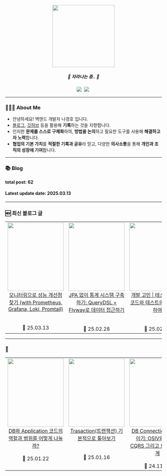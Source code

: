 <p align="center"> 
  <a href="https://www.gitanimals.org/en_US?utm_medium=image&utm_source=Hoya324&utm_content=line">
    <img
      src="https://render.gitanimals.org/lines/Hoya324?pet-id=699996772889901413"
      width="200"
      height="200"
    />
  </a>
  <h5 align="center"> 🌱 자라나는 중.. 🌱 </h3>
</p>

<p align="center"> 
    <a href="https://www.instagram.com/guuardna_/"> <img src="http://img.shields.io/badge/-instagram-22222a?style=flat&logo=Instagram&link=https://www.instagram.com/guuardna_/" /></a>&nbsp
    <a href="https://hoya324.tistory.com/"><img src="http://img.shields.io/badge/-Tistory-000000?style=flat&logo=Tistory&link=https://hoya324.tistory.com/" /></a>&nbsp
</p>

---

### 👨🏻‍🌾 About Me

- 안녕하세요! 백엔드 개발자 나경호 입니다.
- [블로그](https://hoya324.tistory.com/), [깃허브](https://github.com/Hoya324) 등을 활용해 **기록**하는 것을 지향합니다.
- 인지한 **문제를 스스로 구체화**하여, **방법을 논의**하고 필요한 도구를 사용해 **해결하고자 노력**합니다.
- **협업의 기본 가치**를 **적절한 기록과 공유**라 믿고, 다양한 **의사소통**을 통해 **개인과 조직의 성장에 기여**합니다.

---

### 📚 Blog  
#### total post: 62  
#### Latest update date: 2025.03.13  

---

### 🆕 최신 블로그 글
<table>
  <tbody>
    <tr>
      <td width="200px" valign="top">
        <a href="https://hoya324.tistory.com/entry/%EB%AA%A8%EB%8B%88%ED%84%B0%EB%A7%81%EC%9C%BC%EB%A1%9C-%EC%84%B1%EB%8A%A5-%EA%B0%9C%EC%84%A0%EC%A0%90-%EC%B0%BE%EA%B8%B0-with-Prometheus-Grafana-Loki-Promtail">
          <img src="https://i1.daumcdn.net/thumb/C230x300/?fname=https://blog.kakaocdn.net/dn/oqiVD/btsMJJiEuBP/iPlEL4GckkQMCFW5fOEdcK/img.png" width="180px" height="220px"/>
          <br />
          <div style="text-align: center;">
            모니터링으로 성능 개선점 찾기 (with Prometheus, Grafana, Loki, Promtail)
          </div>
        </a>
        <br>
        <br>
        <div style="text-align: center;">📅 25.03.13</div>
      </td>
      <td width="200px" valign="top">
        <a href="https://hoya324.tistory.com/entry/JPA-%EC%97%86%EC%9D%B4-%ED%86%B5%EA%B3%84-%EC%8B%9C%EC%8A%A4%ED%85%9C-%EA%B5%AC%EC%B6%95%ED%95%98%EA%B8%B0-QueryDSL-Flyway%EB%A1%9C-%EB%8D%B0%EC%9D%B4%ED%84%B0-%EC%A0%91%EA%B7%BC%ED%95%98%EA%B8%B0">
          <img src="https://i1.daumcdn.net/thumb/C230x300/?fname=https://blog.kakaocdn.net/dn/c9tBiL/btsMzrJNz0k/baF4sblVSafgDJU4Ciuvc1/img.png" width="180px" height="220px"/>
          <br />
          <div style="text-align: center;">
            JPA 없이 통계 시스템 구축하기: QueryDSL + Flyway로 데이터 접근하기
          </div>
        </a>
        <br><br>
        <div style="text-align: center;">📅 25.02.28</div>
      </td>   
      <td width="200px" valign="top">
        <a href="https://hoya324.tistory.com/entry/%ED%85%8C%EC%8A%A4%ED%8A%B8-%EA%B0%80%EB%8A%A5%ED%95%9C-%EC%BD%94%EB%93%9C%EC%99%80-%ED%85%8C%EC%8A%A4%ED%8A%B8%EC%9D%98-%EB%B2%94%EC%9C%84%EC%97%90-%EB%8C%80%ED%95%9C-%EA%B3%A0%EB%AF%BC">
          <img src="https://i1.daumcdn.net/thumb/C230x300/?fname=https://blog.kakaocdn.net/dn/Z5ilb/btsMlNsbFMa/Ca8F6u5cS6gPMVFTuuXUEK/img.png" width="180px" height="220px"/>
          <br />
          <div style="text-align: center;">
            개발 고민 | 테스트 가능한 코드와 테스트의 범위에 대하여
          </div>
        </a>
        <br><br>
        <div style="text-align: center;">📅 25.02.17</div>
      </td>
    </tr>
  </tbody>
</table>

---

### 📌
<table>
  <tbody>
    <tr>
      <td width="200px" valign="top">
        <a href="https://hoya324.tistory.com/entry/DB%EC%99%80-Application-%EC%BD%94%EB%93%9C%EC%9D%98-%EC%97%AD%ED%95%A0%EA%B3%BC-%EB%B2%94%EC%9C%84%EB%A5%BC-%EC%96%B4%EB%96%BB%EA%B2%8C-%EB%82%98%EB%88%8C%EA%B9%8C">
          <img src="https://i1.daumcdn.net/thumb/C230x300/?fname=https://blog.kakaocdn.net/dn/N7HFu/btsLVEREY4Z/JPIypsMwJgMB8Eo0n5aC7k/img.png" width="180px" height="220px"/>
          <br />
          <div style="text-align: center;">
            DB와 Application 코드의 역할과 범위를 어떻게 나눌까?
          </div>
        </a>
        <br>
        <div style="text-align: center;">📅 25.01.22</div>
      </td>
      <td width="200px" valign="top">
        <a href="https://hoya324.tistory.com/entry/Trasaction%ED%8A%B8%EB%9E%9C%EC%9E%AD%EC%85%98-%EA%B8%B0%EB%B3%B8%EC%A0%81%EC%9C%BC%EB%A1%9C-%ED%86%BA%EC%95%84%EB%B3%B4%EA%B8%B0">
          <img src="https://i1.daumcdn.net/thumb/C230x300/?fname=https://blog.kakaocdn.net/dn/DG71s/btsLP4Vzym2/IsFttKBbmkeQSIKv7B85K1/img.png" width="180px" height="220px"/>
          <br />
          <div style="text-align: center;">Trasaction(트랜잭션) 기본적으로 톺아보기</div>
        </a>
        <br><br>
        <div style="text-align: center;">📅 25.01.16</div>
      </td>
      <td width="200px" valign="top">
        <a href="https://hoya324.tistory.com/entry/DB-Connection-%EC%A0%90%EC%9C%A0-%EC%A4%84%EC%9D%B4%EA%B8%B0-OSIV%EC%99%80-%EB%8B%A8%EA%B3%84%EC%A0%81-CQRS-%EA%B7%B8%EB%A6%AC%EA%B3%A0-%ED%8A%B8%EB%9E%9C%EC%9E%AD%EC%85%98-%EC%84%A4%EA%B3%84">
          <img src="https://i1.daumcdn.net/thumb/C230x300/?fname=https://blog.kakaocdn.net/dn/bf8W1Z/btsKTINZChS/YfnX0YPj1JZkEihlYqjsK0/img.png" width="180px" height="220px"/>
          <br />
          <div style="text-align: center;">DB Connection 점유 줄이기: OSIV와 단계적 CQRS 그리고 트랜잭션 설계</div>
        </a>
        <br>
        <div style="text-align: center;">📅 24.11.24</div>
      </td>         
    </tr>
  </tbody>
</table>
